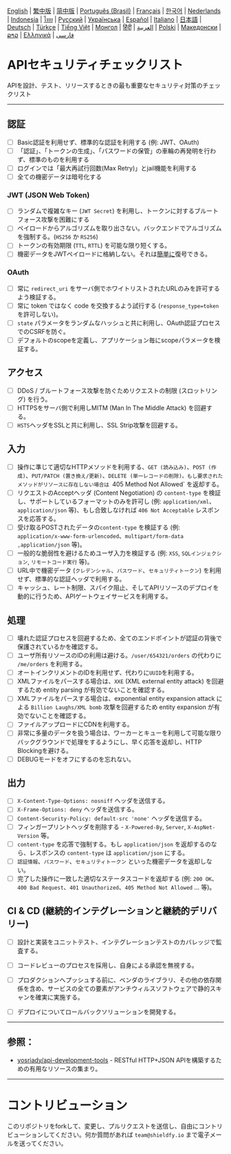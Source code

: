 [English](./README.md) | [繁中版](./README-tw.md) | [简中版](./README-zh.md) | [Português (Brasil)](./README-pt_BR.md) | [Français](./README-fr.md) | [한국어](./README-ko.md) | [Nederlands](./README-nl.md) | [Indonesia](./README-id.md) | [ไทย](./README-th.md) | [Русский](./README-ru.md) | [Українська](./README-uk.md) | [Español](./README-es.md) | [Italiano](./README-it.md) | [日本語](./README-ja.md) | [Deutsch](./README-de.md) | [Türkçe](./README-tr.md) | [Tiếng Việt](./README-vi.md) | [Монгол](./README-mn.md) | [हिंदी](./README-hi.md) | [العربية](./README-ar.md) | [Polski](./README-pl.md) | [Македонски](./README-mk.md) | [ລາວ](./README-lo.md) | [Ελληνικά](./README-el.md) | [فارسی](./README-fa.md)

# APIセキュリティチェックリスト
APIを設計、テスト、リリースするときの最も重要なセキュリティ対策のチェックリスト


---

## 認証
- [ ] Basic認証を利用せず、標準的な認証を利用する (例: JWT、OAuth)
- [ ] 「認証」、「トークンの生成」、「パスワードの保管」の車輪の再発明を行わず、標準のものを利用する
- [ ] ログインでは「最大再試行回数(Max Retry)」とjail機能を利用する
- [ ] 全ての機密データは暗号化する

### JWT (JSON Web Token)
- [ ] ランダムで複雑なキー (`JWT Secret`) を利用し、トークンに対するブルートフォース攻撃を困難にする
- [ ] ペイロードからアルゴリズムを取り出さない。バックエンドでアルゴリズムを強制する。(`HS256` か `RS256`)
- [ ] トークンの有効期限 (`TTL`, `RTTL`) を可能な限り短くする。
- [ ] 機密データをJWTペイロードに格納しない。それは[簡単に](https://jwt.io/#debugger-io)復号できる。

### OAuth
- [ ] 常に `redirect_uri` をサーバ側でホワイトリストされたURLのみを許可するよう検証する。
- [ ] 常に token ではなく code を交換するよう試行する (`response_type=token` を許可しない)。
- [ ] `state` パラメータをランダムなハッシュと共に利用し、OAuth認証プロセスでのCSRFを防ぐ。
- [ ] デフォルトのscopeを定義し、アプリケーション毎にscopeパラメータを検証する。

## アクセス
- [ ] DDoS / ブルートフォース攻撃を防ぐためリクエストの制限 (スロットリング) を行う。
- [ ] HTTPSをサーバ側で利用しMITM (Man In The Middle Attack) を回避する。
- [ ] `HSTS`ヘッダをSSLと共に利用し、SSL Strip攻撃を回避する。

## 入力
- [ ] 操作に準じて適切なHTTPメソッドを利用する、`GET (読み込み)`、`POST (作成)`、`PUT/PATCH (置き換え/更新)`、`DELETE (単一レコードの削除)。もし要求されたメソッドがリソースに存在しない場合は `405 Method Not Allowed` を返却する。
- [ ] リクエストのAcceptヘッダ (Content Negotiation) の `content-type` を検証し、サポートしているフォーマットのみを許可し (例: `application/xml`、`application/json` 等)、もし合致しなければ `406 Not Acceptable` レスポンスを応答する。
- [ ] 受け取るPOSTされたデータの`content-type` を検証する (例: `application/x-www-form-urlencoded`、`multipart/form-data ,application/json` 等)。
- [ ] 一般的な脆弱性を避けるためユーザ入力を検証する (例: `XSS`, `SQLインジェクション`, `リモートコード実行` 等)。
- [ ] URL中で機密データ (`クレデンシャル`、`パスワード`、`セキュリティトークン`) を利用せず、標準的な認証ヘッダで利用する。
- [ ] キャッシュ、レート制限、スパイク阻止、そしてAPIリソースのデプロイを動的に行うため、APIゲートウェイサービスを利用する。

## 処理
- [ ] 壊れた認証プロセスを回避するため、全てのエンドポイントが認証の背後で保護されているかを確認する。
- [ ] ユーザ所有リソースのIDの利用は避ける。`/user/654321/orders` の代わりに `/me/orders` を利用する。
- [ ] オートインクリメントのIDを利用せず、代わりに`UUID`を利用する。
- [ ] XMLファイルをパースする場合は、`XXE` (XML external entity attack) を回避するため entity parsing が有効でないことを確認する。
- [ ] XMLファイルをパースする場合は、exponential entity expansion attack による `Billion Laughs/XML bomb` 攻撃を回避するため entity expansion が有効でないことを確認する。
- [ ] ファイルアップロードにCDNを利用する。
- [ ] 非常に多量のデータを扱う場合は、ワーカーとキューを利用して可能な限りバックグラウンドで処理をするようにし、早く応答を返却し、HTTP Blockingを避ける。
- [ ] DEBUGモードをオフにするのを忘れない。

## 出力
- [ ] `X-Content-Type-Options: nosniff` ヘッダを送信する。
- [ ] `X-Frame-Options: deny` ヘッダを送信する。
- [ ] `Content-Security-Policy: default-src 'none'` ヘッダを送信する。
- [ ] フィンガープリントヘッダを削除する - `X-Powered-By`, `Server`, `X-AspNet-Version` 等。
- [ ] `content-type` を応答で強制する。もし `application/json` を返却するのなら、レスポンスの `content-type` は `application/json` にする。
- [ ] `認証情報`、`パスワード`、`セキュリティトークン` といった機密データを返却しない。
- [ ] 完了した操作に一致した適切なステータスコードを返却する (例: `200 OK`、`400 Bad Request`、`401 Unauthorized`、`405 Method Not Allowed` ... 等)。

## CI & CD (継続的インテグレーションと継続的デリバリー)
- [ ] 設計と実装をユニットテスト、インテグレーションテストのカバレッジで監査する。
- [ ] コードレビューのプロセスを採用し、自身による承認を無視する。
- [ ] プロダクションへプッシュする前に、ベンダのライブラリ、その他の依存関係を含め、サービスの全ての要素がアンチウィルスソフトウェアで静的スキャンを確実に実施する。
- [ ] デプロイについてロールバックソリューションを開発する。


---

## 参照：
- [yosriady/api-development-tools](https://github.com/yosriady/api-development-tools) - RESTful HTTP+JSON APIを構築するための有用なリソースの集まり。


---

# コントリビューション
このリポジトリをforkして、変更し、プルリクエストを送信し、自由にコントリビューションしてください。何か質問があれば `team@shieldfy.io` まで電子メールを送ってください。

